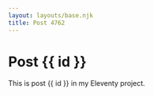 ```yaml
---
layout: layouts/base.njk
title: Post 4762
---
```


# Post {{ id }}

This is post {{ id }} in my Eleventy project.

